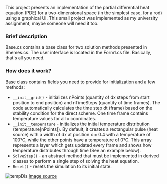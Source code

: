 This project presents an implementation of the partial differential heat equation (PDE) for a two-dimensional space (in the simplest case, for a rod) using a graphical UI. This small project was implemented as my university assignment, maybe someone will need it too. 

### Brief description
Base.cs contains a base class for two solution methods presented in Shemes.cs. The user interface is located in the Form1.cs file. Basically, that's all you need.

### How does it work?
Base class contains fields you need to provide for initialization and a few methods:
* ```__init__grid()``` - initializes nPoints (quantity of dx steps from start position to end position) and nTimeSteps (quantity of time frames). The code automatically calculates the time step dt (frame) based on the stability condition for the direct scheme. One time frame contains temperature values for all x coordinates. 
* ```__init__temperature``` - initializes the initial temperature distribution (temperature[nPoints]). By default, it creates a rectangular pulse (heat source) with a width of dx at position x = 0.4 with a temperature of 100°C, while the other points have a temperature of 0°C. This array represents a layer which
  gets updated every frame and shows how temperature distributes through time (See an example below).
* ```SolveStep()``` - an abstract method that must be implemented in derived classes to perform a single step of solving the heat equation.
* ```Reset()``` - resets the simulation to its initial state.

![tempDis](https://upload.wikimedia.org/wikipedia/commons/d/d9/Fundamental_solution_to_the_heat_equation.gif)
[Image source](https://en.wikipedia.org/wiki/File:Fundamental_solution_to_the_heat_equation.gif#file)
